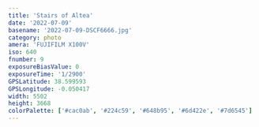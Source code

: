 ```yaml
---
title: 'Stairs of Altea'
date: '2022-07-09'
basename: '2022-07-09-DSCF6666.jpg'
category: photo
amera: 'FUJIFILM X100V'
iso: 640
fnumber: 9
exposureBiasValue: 0
exposureTime: '1/2900'
GPSLatitude: 38.599593
GPSLongitude: -0.050417
width: 5502
height: 3668
colorPalette: ['#cac0ab', '#224c59', '#648b95', '#6d422e', '#7d6545']
---
```

